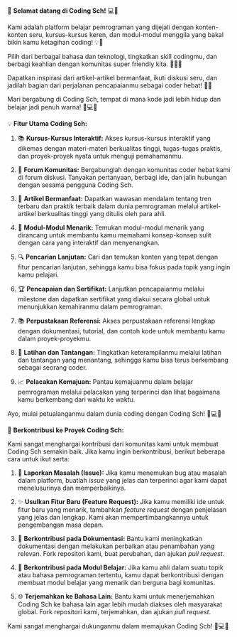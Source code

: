 🌟 **Selamat datang di Coding Sch!** 💻🚀

Kami adalah platform belajar pemrograman yang dijejali dengan konten-konten seru, kursus-kursus keren, dan modul-modul menggila yang bakal bikin kamu ketagihan coding! 💡💪

Pilih dari berbagai bahasa dan teknologi, tingkatkan skill codingmu, dan berbagi keahlian dengan komunitas super friendly kita. 🌟👥💬

Dapatkan inspirasi dari artikel-artikel bermanfaat, ikuti diskusi seru, dan jadilah bagian dari perjalanan pencapaianmu sebagai coder hebat! 💬🎉

Mari bergabung di Coding Sch, tempat di mana kode jadi lebih hidup dan belajar jadi penuh warna! 🌟💻✨

💡 **Fitur Utama Coding Sch:**

1. 📚 **Kursus-Kursus Interaktif:** Akses kursus-kursus interaktif yang dikemas dengan materi-materi berkualitas tinggi, tugas-tugas praktis, dan proyek-proyek nyata untuk menguji pemahamanmu.

2. 💬 **Forum Komunitas:** Bergabunglah dengan komunitas coder hebat kami di forum diskusi. Tanyakan pertanyaan, berbagi ide, dan jalin hubungan dengan sesama pengguna Coding Sch.

3. 📝 **Artikel Bermanfaat:** Dapatkan wawasan mendalam tentang tren terbaru dan praktik terbaik dalam dunia pemrograman melalui artikel-artikel berkualitas tinggi yang ditulis oleh para ahli.

4. 🌟 **Modul-Modul Menarik:** Temukan modul-modul menarik yang dirancang untuk membantu kamu memahami konsep-konsep sulit dengan cara yang interaktif dan menyenangkan.

5. 🔍 **Pencarian Lanjutan:** Cari dan temukan konten yang tepat dengan fitur pencarian lanjutan, sehingga kamu bisa fokus pada topik yang ingin kamu pelajari.

6. 🏆 **Pencapaian dan Sertifikat:** Lanjutkan pencapaianmu melalui milestone dan dapatkan sertifikat yang diakui secara global untuk menunjukkan kemahiranmu dalam pemrograman.

7. 📚 **Perpustakaan Referensi:** Akses perpustakaan referensi lengkap dengan dokumentasi, tutorial, dan contoh kode untuk membantu kamu dalam proyek-proyekmu.

8. 🎯 **Latihan dan Tantangan:** Tingkatkan keterampilanmu melalui latihan dan tantangan yang menantang, sehingga kamu bisa terus berkembang sebagai seorang coder.

9. 📈 **Pelacakan Kemajuan:** Pantau kemajuanmu dalam belajar pemrograman melalui pelacakan yang terperinci dan lihat bagaimana kamu berkembang dari waktu ke waktu.

Ayo, mulai petualanganmu dalam dunia coding dengan Coding Sch! 🚀💻🌟

🙌 **Berkontribusi ke Proyek Coding Sch:**

Kami sangat menghargai kontribusi dari komunitas kami untuk membuat Coding Sch semakin baik. Jika kamu ingin berkontribusi, berikut beberapa cara untuk ikut serta:

1. 🐛 **Laporkan Masalah (Issue):** Jika kamu menemukan bug atau masalah dalam platform, buatlah _issue_ yang jelas dan terperinci agar kami dapat menelusurinya dan memperbaikinya.

2. ✨ **Usulkan Fitur Baru (Feature Request):** Jika kamu memiliki ide untuk fitur baru yang menarik, tambahkan _feature request_ dengan penjelasan yang jelas dan lengkap. Kami akan mempertimbangkannya untuk pengembangan masa depan.

3. 📖 **Berkontribusi pada Dokumentasi:** Bantu kami meningkatkan dokumentasi dengan melakukan perbaikan atau penambahan yang relevan. Fork repositori kami, buat perubahan, dan ajukan _pull request_.

4. 🌟 **Berkontribusi pada Modul Belajar:** Jika kamu ahli dalam suatu topik atau bahasa pemrograman tertentu, kamu dapat berkontribusi dengan membuat modul belajar yang menarik dan berguna bagi komunitas.

5. 🌐 **Terjemahkan ke Bahasa Lain:** Bantu kami untuk menerjemahkan Coding Sch ke bahasa lain agar lebih mudah diakses oleh masyarakat global. Fork repositori kami, terjemahkan, dan ajukan _pull request_.

Kami sangat menghargai dukunganmu dalam memajukan Coding Sch! 👏💻✨
